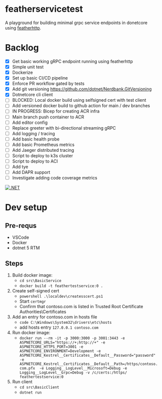 # featherservicetest
A playground for building minimal grpc service endpoints in donetcore using [featherhttp](https://github.com/featherhttp/framework).

# Backlog
- [x] Get basic working gRPC endpoint running using featherhttp
- [x] Simple unit test
- [X] Dockerize
- [X] Set up basic CI/CD pipeline
- [X] Enforce PR workflow gated by tests
- [X] Add git versioning https://github.com/dotnet/Nerdbank.GitVersioning
- [X] Dotnetcore cli client
- [ ] BLOCKED: Local docker build using selfsigned cert with test client
- [ ] Add versioned docker build to github action for main / dev branches
- [ ] IN PROGRESS: Bicep for creating ACR infra
- [ ] Main branch push container to ACR
- [ ] Add editor config
- [ ] Replace greeter with bi-directional streaming gRPC
- [ ] Add logging / tracing
- [ ] Add basic health probe
- [ ] Add basic Prometheus metrics
- [ ] Add Jaeger distributed tracing
- [ ] Script to deploy to k3s cluster
- [ ] Script to deploy to ACI
- [ ] Add tye
- [ ] Add DAPR support
- [ ] Investigate adding code coverage metrics

[![.NET](https://github.com/clarkezone/featherservicetest/actions/workflows/dotnet.yml/badge.svg)](https://github.com/clarkezone/featherservicetest/actions/workflows/dotnet.yml)

# Dev setup

## Pre-requs
- VSCode
- Docker
- dotnet 5 RTM

## Steps
1. Build docker image: 
    - `cd src\BasicService`
    - `docker build -t feathertestservice:0 .`
2. Create self-signed cert
    - `powershell .\localdev\createsscert.ps1`
    - Start `certmgr`
    - Confirm that contoso.com is listed in Trusted Root Certificate Authorities\Certificates
3. Add an entry for contoso.com in hosts file
    - `code C:\Windows\System32\drivers\etc\hosts`
    - add hosts entry `127.0.0.1 contoso.com`
4. Run docker image:
    - `docker run --rm -it -p 3000:3000 -p 3001:3443 -e ASPNETCORE_URLS="https://+;http://+" -e ASPNETCORE_HTTPS_PORT=3001 -e ASPNETCORE_ENVIRONMENT=Development -e ASPNETCORE_Kestrel__Certificates__Default__Password="password" -e ASPNETCORE_Kestrel__Certificates__Default__Path=/https/contoso.com.pfx  -e Logging__LogLevel__Microsoft=Debug -e Logging__LogLevel__Grpc=Debug -v /c/certs:/https/ feathertestservice:0`
5. Run client
    - `cd src\BasicClient`
    - `dotnet run`